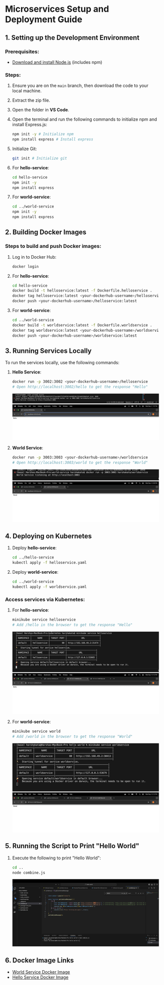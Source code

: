 # Microservices Setup and Deployment Guide

## 1. Setting up the Development Environment

### Prerequisites:
- [Download and install Node.js](https://nodejs.org/) (includes npm)
  
### Steps:

1. Ensure you are on the `main` branch, then download the code to your local machine.
2. Extract the zip file.
3. Open the folder in **VS Code**.
4. Open the terminal and run the following commands to initialize npm and install Express.js:

    ```bash
    npm init -y # Initialize npm
    npm install express # Install express
    ```

5. Initialize Git:

    ```bash
    git init # Initialize git
    ```

6. For **hello-service**:
    ```bash
    cd hello-service
    npm init -y
    npm install express
    ```

7. For **world-service**:
    ```bash
    cd ../world-service
    npm init -y
    npm install express
    ```

## 2. Building Docker Images

### Steps to build and push Docker images:

1. Log in to Docker Hub:
    ```bash
    docker login
    ```

2. For **hello-service**:
    ```bash
    cd hello-service
    docker build -t helloservice:latest -f Dockerfile.helloservice .
    docker tag helloservice:latest <your-dockerhub-username>/helloservice:latest
    docker push <your-dockerhub-username>/helloservice:latest
    ```

3. For **world-service**:
    ```bash
    cd ../world-service
    docker build -t worldservice:latest -f Dockerfile.worldservice .
    docker tag worldservice:latest <your-dockerhub-username>/worldservice:latest
    docker push <your-dockerhub-username>/worldservice:latest
    ```

## 3. Running Services Locally

To run the services locally, use the following commands:

1. **Hello Service**:
    ```bash
    docker run -p 3002:3002 <your-dockerhub-username>/helloservice
    # Open http://localhost:3002/hello to get the response "Hello"
    ```
    ![Service Running locally](screenshots/docker%20hello.png)
    ![Service Running locally](screenshots/localhost%20hello.png)

2. **World Service**:
    ```bash
    docker run -p 3003:3003 <your-dockerhub-username>/worldservice
    # Open http://localhost:3003/world to get the response "World"
    ```
    ![Service Running locally](screenshots/docker%20world.png)
    ![Service Running locally](screenshots/localhost%20world.png)

## 4. Deploying on Kubernetes

1. Deploy **hello-service**:
    ```bash
    cd ../hello-service
    kubectl apply -f helloservice.yaml
    ```

2. Deploy **world-service**:
    ```bash
    cd ../world-service
    kubectl apply -f worldservice.yaml
    ```

### Access services via Kubernetes:

1. For **hello-service**:
    ```bash
    minikube service helloservice
    # Add /hello in the browser to get the response "Hello"
    ```
    ![Service Running on minikube](screenshots/kubernetes%20hello.png)
    ![Service Running minikube](screenshots/minikube%20hello.png)

2. For **world-service**:
    ```bash
    minikube service world
    # Add /world in the browser to get the response "World"
    ```

    ![Service Running on minikube](screenshots/kubernetes%20world.png)
    ![Service Running minikube](screenshots/minikube%20world.png)
   

## 5. Running the Script to Print "Hello World"

1. Execute the following to print "Hello World":
    ```bash
    cd ..
    node combine.js
    ```

    ![Printing hello world](screenshots/hello%20world.png)


## 6. Docker Image Links

- [World Service Docker Image](https://hub.docker.com/repository/docker/harshakata/worldservice/general)
- [Hello Service Docker Image](https://hub.docker.com/repository/docker/harshakata/helloservice/general)
